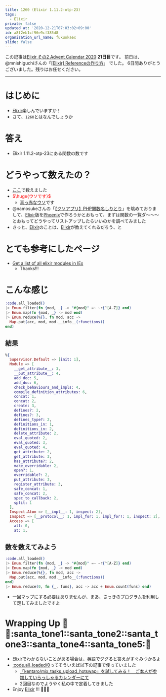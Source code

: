 ```yaml
---
title: 1260 (Elixir 1.11.2-otp-23)
tags:
  - Elixir
private: false
updated_at: '2020-12-21T07:03:02+09:00'
id: a8f2eb1cf96e9cf385d8
organization_url_name: fukuokaex
slide: false
---
```

この記事は[Elixir その2 Advent Calendar 2020](https://qiita.com/advent-calendar/2020/elixir2) **21日目**です。
前日は、@mnishiguchiさんの「[[Elixir] Referenceの作り方](https://qiita.com/mnishiguchi/items/4d982a16c2448790cad4)」 でした。
6日間ありがとうございました。残りはお任せください。


---

# はじめに
- [Elixir](https://elixir-lang.org/)楽しんでいますか！
- さて、`1260`とはなんでしょうか

# 答え
- Elixir 1.11.2-otp-23にある関数の数です

# どうやって数えたの？
- [ここ](https://hexdocs.pm/elixir/)で数えました
- <font color="red">$\huge{ウソです}$</font>
    - [真っ赤なウソ](https://www.youtube.com/watch?v=kv-JZ7VSoHQ)です
- @namosukeさんの「[【クソアプリ】PHP関数名しりとり](https://qiita.com/namosuke/items/96082b5fcbd72d33a530)」を眺めておりまして、[Elixir](https://elixir-lang.org/)版を[Phoenix](https://www.phoenixframework.org/)で作ろうかとおもって、まずは関数の一覧ダ〜〜〜　とおもってどうやってリストアップしたらいいのかを調べてみました
- きっと、[Elixir](https://elixir-lang.org/)のことは、[Elixir](https://elixir-lang.org/)が教えてくれるだろう、と

# とても参考にしたページ
- [Get a list of all elixir modules in IEx](https://stackoverflow.com/questions/58461572/get-a-list-of-all-elixir-modules-in-iex)
    - Thanks!!!

# こんな感じ

```elixir
:code.all_loaded()
|> Enum.filter(fn {mod, _} -> "#{mod}" =~ ~r{^[A-Z]} end)
|> Enum.map(fn {mod, _} -> mod end)
|> Enum.reduce(%{}, fn mod, acc -> 
  Map.put(acc, mod, mod.__info__(:functions))
end)
```

## 結果
```elixir
%{
  Supervisor.Default => [init: 1],
  Module => [
    __get_attribute__: 3,
    __put_attribute__: 4,
    add_doc: 5,
    add_doc: 6,
    check_behaviours_and_impls: 4,
    compile_definition_attributes: 6,
    concat: 1,
    concat: 2,
    create: 3,
    defines?: 2,
    defines?: 3,
    defines_type?: 2,
    definitions_in: 1,
    definitions_in: 2,
    delete_attribute: 2,
    eval_quoted: 2,
    eval_quoted: 3,
    eval_quoted: 4,
    get_attribute: 2,
    get_attribute: 3,
    has_attribute?: 2,
    make_overridable: 2,
    open?: 1,
    overridable?: 2,
    put_attribute: 3,
    register_attribute: 3,
    safe_concat: 1,
    safe_concat: 2,
    spec_to_callback: 2,
    split: 1
  ],
  Inspect.Atom => [__impl__: 1, inspect: 2],
  Inspect => [__protocol__: 1, impl_for: 1, impl_for!: 1, inspect: 2],
  Access => [
    all: 0,
    at: 1,
```

## 数を数えてみよう

```elixir
:code.all_loaded()
|> Enum.filter(fn {mod, _} -> "#{mod}" =~ ~r{^[A-Z]} end)
|> Enum.map(fn {mod, _} -> mod end)
|> Enum.reduce(%{}, fn mod, acc ->
  Map.put(acc, mod, mod.__info__(:functions))
end)
|> Enum.reduce(0, fn {_, funs}, acc -> acc + Enum.count(funs) end)
```

- 一回マップにする必要はありませんが、まあ、さっきのプログラムを利用して足してみましたですよ

# Wrapping Up :christmas_tree::santa::santa_tone1::santa_tone2::santa_tone3::santa_tone4::santa_tone5::christmas_tree:
- [Elixir](https://elixir-lang.org/)でわからないことがある場合は、英語でググると答えがすぐみつかるよ
- [:code.all_loaded/0](https://erlang.org/doc/man/code.html#all_loaded-0)ってそういえば以下の記事で使っていました
    - [「kentaro/mix_tasks_upload_hotswap」を試してみる！　ご本人が参加していらっしゃるカレンダーにて](https://qiita.com/torifukukaiou/items/6adf153ee3893fd1ad4d)
    - 2回目なのでようやく私の中で定着してきました
- Enjoy [Elixir](https://elixir-lang.org/) !!! :rocket::rocket::rocket:
